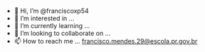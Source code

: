 - 👋 Hi, I’m @franciscoxp54
- 👀 I’m interested in ...
- 🌱 I’m currently learning ...
- 💞️ I’m looking to collaborate on ...
- 📫 How to reach me ... francisco.mendes.29@escola.pr.gov.br

<!---
franciscoxp54/franciscoxp54 is a ✨ special ✨ repository because its `README.md` (this file) appears on your GitHub profile.
You can click the Preview link to take a look at your changes.
--->
